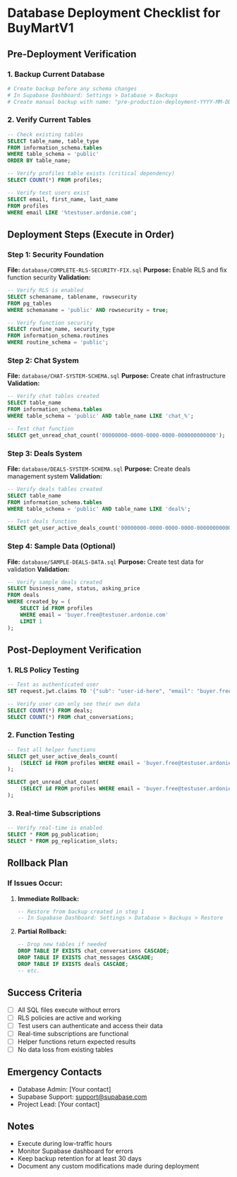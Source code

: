 # Database Deployment Checklist for BuyMartV1

## Pre-Deployment Verification

### 1. Backup Current Database
```bash
# Create backup before any schema changes
# In Supabase Dashboard: Settings > Database > Backups
# Create manual backup with name: "pre-production-deployment-YYYY-MM-DD"
```

### 2. Verify Current Tables
```sql
-- Check existing tables
SELECT table_name, table_type 
FROM information_schema.tables 
WHERE table_schema = 'public' 
ORDER BY table_name;

-- Verify profiles table exists (critical dependency)
SELECT COUNT(*) FROM profiles;

-- Verify test users exist
SELECT email, first_name, last_name 
FROM profiles 
WHERE email LIKE '%testuser.ardonie.com';
```

## Deployment Steps (Execute in Order)

### Step 1: Security Foundation
**File:** `database/COMPLETE-RLS-SECURITY-FIX.sql`
**Purpose:** Enable RLS and fix function security
**Validation:**
```sql
-- Verify RLS is enabled
SELECT schemaname, tablename, rowsecurity 
FROM pg_tables 
WHERE schemaname = 'public' AND rowsecurity = true;

-- Verify function security
SELECT routine_name, security_type 
FROM information_schema.routines 
WHERE routine_schema = 'public';
```

### Step 2: Chat System
**File:** `database/CHAT-SYSTEM-SCHEMA.sql`
**Purpose:** Create chat infrastructure
**Validation:**
```sql
-- Verify chat tables created
SELECT table_name 
FROM information_schema.tables 
WHERE table_schema = 'public' AND table_name LIKE 'chat_%';

-- Test chat function
SELECT get_unread_chat_count('00000000-0000-0000-0000-000000000000');
```

### Step 3: Deals System
**File:** `database/DEALS-SYSTEM-SCHEMA.sql`
**Purpose:** Create deals management system
**Validation:**
```sql
-- Verify deals tables created
SELECT table_name 
FROM information_schema.tables 
WHERE table_schema = 'public' AND table_name LIKE 'deal%';

-- Test deals function
SELECT get_user_active_deals_count('00000000-0000-0000-0000-000000000000');
```

### Step 4: Sample Data (Optional)
**File:** `database/SAMPLE-DEALS-DATA.sql`
**Purpose:** Create test data for validation
**Validation:**
```sql
-- Verify sample deals created
SELECT business_name, status, asking_price 
FROM deals 
WHERE created_by = (
    SELECT id FROM profiles 
    WHERE email = 'buyer.free@testuser.ardonie.com' 
    LIMIT 1
);
```

## Post-Deployment Verification

### 1. RLS Policy Testing
```sql
-- Test as authenticated user
SET request.jwt.claims TO '{"sub": "user-id-here", "email": "buyer.free@testuser.ardonie.com"}';

-- Verify user can only see their own data
SELECT COUNT(*) FROM deals;
SELECT COUNT(*) FROM chat_conversations;
```

### 2. Function Testing
```sql
-- Test all helper functions
SELECT get_user_active_deals_count(
    (SELECT id FROM profiles WHERE email = 'buyer.free@testuser.ardonie.com' LIMIT 1)
);

SELECT get_unread_chat_count(
    (SELECT id FROM profiles WHERE email = 'buyer.free@testuser.ardonie.com' LIMIT 1)
);
```

### 3. Real-time Subscriptions
```sql
-- Verify real-time is enabled
SELECT * FROM pg_publication;
SELECT * FROM pg_replication_slots;
```

## Rollback Plan

### If Issues Occur:
1. **Immediate Rollback:**
   ```sql
   -- Restore from backup created in step 1
   -- In Supabase Dashboard: Settings > Database > Backups > Restore
   ```

2. **Partial Rollback:**
   ```sql
   -- Drop new tables if needed
   DROP TABLE IF EXISTS chat_conversations CASCADE;
   DROP TABLE IF EXISTS chat_messages CASCADE;
   DROP TABLE IF EXISTS deals CASCADE;
   -- etc.
   ```

## Success Criteria
- [ ] All SQL files execute without errors
- [ ] RLS policies are active and working
- [ ] Test users can authenticate and access their data
- [ ] Real-time subscriptions are functional
- [ ] Helper functions return expected results
- [ ] No data loss from existing tables

## Emergency Contacts
- Database Admin: [Your contact]
- Supabase Support: support@supabase.com
- Project Lead: [Your contact]

## Notes
- Execute during low-traffic hours
- Monitor Supabase dashboard for errors
- Keep backup retention for at least 30 days
- Document any custom modifications made during deployment
